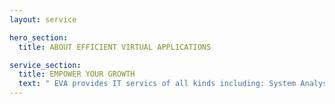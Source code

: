 ```yaml
---
layout: service

hero_section:
  title: ABOUT EFFICIENT VIRTUAL APPLICATIONS

service_section:
  title: EMPOWER YOUR GROWTH
  text: " EVA provides IT servics of all kinds including: System Analysis & Design, SDLC Web Development, and IT Consulting, all tailored to your needs and objectives. "
---
```

